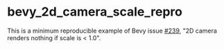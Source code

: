 # bevy_2d_camera_scale_repro

This is a minimum reproducible example of Bevy issue [#239](https://github.com/bevyengine/bevy/issues/239), "2D camera renders nothing if scale is < 1.0".
